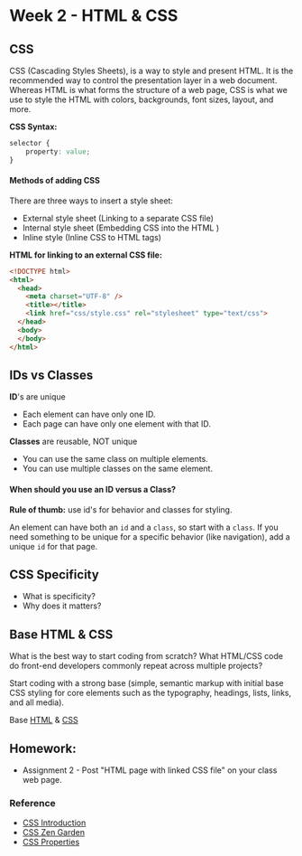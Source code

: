# Week 2 - HTML & CSS

## CSS
CSS (Cascading Styles Sheets), is a way to style and present HTML. It is the recommended way to control the presentation layer in a web document. Whereas HTML is what forms the structure of a web page, CSS is what we use to style the HTML with colors, backgrounds, font sizes, layout, and more.

**CSS Syntax:**
```css
selector {
    property: value;
}
```

#### Methods of adding CSS
There are three ways to insert a style sheet:
- External style sheet (Linking to a separate CSS file)
- Internal style sheet (Embedding CSS into the HTML
)
- Inline style (Inline CSS to HTML tags)

**HTML for linking to an external CSS file:**
```html
<!DOCTYPE html>
<html>
  <head>
    <meta charset="UTF-8" />
    <title></title>
    <link href="css/style.css" rel="stylesheet" type="text/css">
  </head>
  <body>
  </body>
</html>
```


## IDs vs Classes
**ID**'s are unique
- Each element can have only one ID.
- Each page can have only one element with that ID.

**Classes** are reusable, NOT unique
- You can use the same class on multiple elements.
- You can use multiple classes on the same element.


#### When should you use an ID versus a Class?
**Rule of thumb:** use id's for behavior and classes for styling.

An element can have both an `id` and a `class`, so start with a `class`. If you need something to be unique for a specific behavior (like navigation), add a unique `id` for that page.


## CSS Specificity
- What is specificity?
- Why does it matters?


## Base HTML & CSS
What is the best way to start coding from scratch? What HTML/CSS code do front-end developers commonly repeat across multiple projects?

Start coding with a strong base (simple, semantic markup with initial base CSS styling for core elements such as the typography, headings, lists, links, and all media).

Base [HTML](base/index.html) & [CSS](base/css/style.css)


## Homework:
- Assignment 2 - Post "HTML page with linked CSS file" on your class web page.


### Reference
- [CSS Introduction](http://www.w3schools.com/css/css_intro.asp)
- [CSS Zen Garden](http://www.csszengarden.com/)
- [CSS Properties](http://www.w3schools.com/cssref/)
